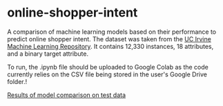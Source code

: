 # online-shopper-intent
A comparison of machine learning models based on their performance to predict online shopper intent. The dataset was taken from the [UC Irvine Machine Learning Repository](https://archive.ics.uci.edu/ml/datasets/Online+Shoppers+Purchasing+Intention+Dataset). It contains 12,330 instances, 18 attributes, and a binary target attribute.

To run, the .ipynb file should be uploaded to Google Colab as the code currently relies on the CSV file being stored in the user's Google Drive folder.!

[Results of model comparison on test data](https://user-images.githubusercontent.com/90157622/224515753-e997182b-53b5-4969-a5c4-31cf4a3b99da.png)
